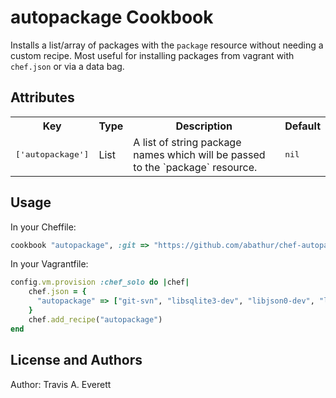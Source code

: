 autopackage Cookbook
====================
Installs a list/array of packages with the `package` resource without needing a custom recipe. Most useful for installing packages from vagrant with `chef.json` or via a data bag.

Attributes
----------
<table>
  <tr>
    <th>Key</th>
    <th>Type</th>
    <th>Description</th>
    <th>Default</th>
  </tr>
  <tr>
    <td><tt>['autopackage']</tt></td>
    <td>List</td>
    <td>A list of string package names which will be passed to the `package` resource.</td>
    <td><tt>nil</tt></td>
  </tr>
</table>

Usage
-----
In your Cheffile:

```ruby
cookbook "autopackage", :git => "https://github.com/abathur/chef-autopackage.git"
```

In your Vagrantfile:

```ruby
config.vm.provision :chef_solo do |chef|
    chef.json = {
      "autopackage" => ["git-svn", "libsqlite3-dev", "libjson0-dev", "libpcre3-dev"]
    }
    chef.add_recipe("autopackage")
end
```


License and Authors
-------------------
Author: Travis A. Everett

